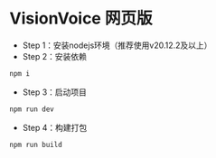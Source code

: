 # VisionVoice 网页版

- Step 1：安装nodejs环境（推荐使用v20.12.2及以上）
- Step 2：安装依赖

```bash
npm i
```

- Step 3：启动项目

```bash
npm run dev
```

- Step 4：构建打包

```bash
npm run build
```

